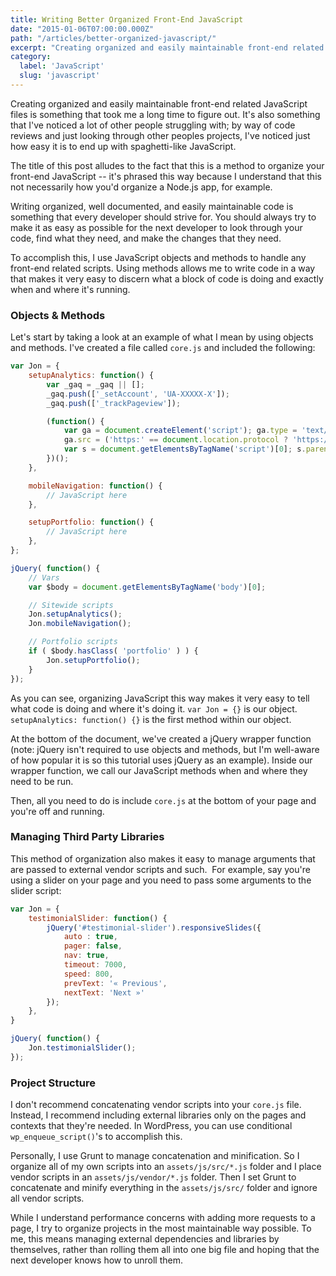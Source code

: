 ```yaml
---
title: Writing Better Organized Front-End JavaScript
date: "2015-01-06T07:00:00.000Z"
path: "/articles/better-organized-javascript/"
excerpt: "Creating organized and easily maintainable front-end related JavaScript files is something that took me a long time to figure out. It's also something that I've noticed a lot of other people struggling with."
category:
  label: 'JavaScript'
  slug: 'javascript'
---
```


Creating organized and easily maintainable front-end related JavaScript files is something that took me a long time to figure out. It's also something that I've noticed a lot of other people struggling with; by way of code reviews and just looking through other peoples projects, I've noticed just how easy it is to end up with spaghetti-like JavaScript.

The title of this post alludes to the fact that this is a method to organize your front-end JavaScript -- it's phrased this way because I understand that this not necessarily how you'd organize a Node.js app, for example.

Writing organized, well documented, and easily maintainable code is something that every developer should strive for. You should always try to make it as easy as possible for the next developer to look through your code, find what they need, and make the changes that they need.

To accomplish this, I use JavaScript objects and methods to handle any front-end related scripts. Using methods allows me to write code in a way that makes it very easy to discern what a block of code is doing and exactly when and where it's running.

### Objects & Methods

Let's start by taking a look at an example of what I mean by using objects and methods. I've created a file called `core.js` and included the following:

```javascript
var Jon = {
    setupAnalytics: function() {
        var _gaq = _gaq || [];
        _gaq.push(['_setAccount', 'UA-XXXXX-X']);
        _gaq.push(['_trackPageview']);

        (function() {
            var ga = document.createElement('script'); ga.type = 'text/javascript'; ga.async = true;
            ga.src = ('https:' == document.location.protocol ? 'https://ssl' : 'http://www') + '.google-analytics.com/ga.js';
            var s = document.getElementsByTagName('script')[0]; s.parentNode.insertBefore(ga, s);
        })();
    },

    mobileNavigation: function() {
        // JavaScript here		
    },

    setupPortfolio: function() {
        // JavaScript here
    },
};

jQuery( function() {
    // Vars
    var $body = document.getElementsByTagName('body')[0];

    // Sitewide scripts
    Jon.setupAnalytics();
    Jon.mobileNavigation();

    // Portfolio scripts
    if ( $body.hasClass( 'portfolio' ) ) {
        Jon.setupPortfolio();
    }
});
```

As you can see, organizing JavaScript this way makes it very easy to tell what code is doing and where it's doing it. `var Jon = {}` is our object. `setupAnalytics: function() {}` is the first method within our object.

At the bottom of the document, we've created a jQuery wrapper function (note: jQuery isn't required to use objects and methods, but I'm well-aware of how popular it is so this tutorial uses jQuery as an example). Inside our wrapper function, we call our JavaScript methods when and where they need to be run.

Then, all you need to do is include `core.js` at the bottom of your page and you're off and running.

### Managing Third Party Libraries

This method of organization also makes it easy to manage arguments that are passed to external vendor scripts and such.  For example, say you're using a slider on your page and you need to pass some arguments to the slider script:

```javascript
var Jon = {
    testimonialSlider: function() {
        jQuery('#testimonial-slider').responsiveSlides({
            auto : true,
            pager: false,
            nav: true,
            timeout: 7000,
            speed: 800,
            prevText: '« Previous',
            nextText: 'Next »'
        });
    },
}

jQuery( function() {
    Jon.testimonialSlider();
});
```

### Project Structure

I don't recommend concatenating vendor scripts into your `core.js` file. Instead, I recommend including external libraries only on the pages and contexts that they're needed. In WordPress, you can use conditional `wp_enqueue_script()`'s to accomplish this.

Personally, I use Grunt to manage concatenation and minification. So I organize all of my own scripts into an `assets/js/src/*.js` folder and I place vendor scripts in an `assets/js/vendor/*.js` folder. Then I set Grunt to concatenate and minify everything in the `assets/js/src/` folder and ignore all vendor scripts.

While I understand performance concerns with adding more requests to a page, I try to organize projects in the most maintainable way possible. To me, this means managing external dependencies and libraries by themselves, rather than rolling them all into one big file and hoping that the next developer knows how to unroll them.